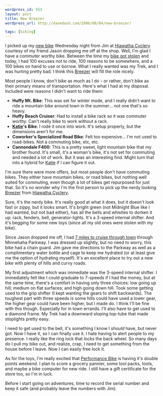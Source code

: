 ```yaml
---
wordpress_id: 553
layout: post
title: New Breezer
wordpress_url: http://davedash.com/2006/08/04/new-breezer/

tags: [biking]
---
```

[n]: http://minneapolis.metblogs.com/archives/2006/07/breezer_bikes_a.phtml
[b]: http://minneapolis.metblogs.com/archives/2006/07/my_bike_was_sto.phtml "My Bike Was Stolen [MB]"
[Katie]: http://katiebonn.com/
[g]: http://www.gmap-pedometer.com/?r=338291
[p]: http://performancebike.com/
[h]: http://hiawathacyclery.com/
[breezer]: http://www.breezerbikes.com/

I picked up my [new bike][n] Wednesday night from Jim at [Hiawatha Cyclery][h] courtesy of my friend Jason dropping me off at the shop.  Well, I'm glad I have a commuter worthy bike.  Between the time my [bike got stolen][b] and today, I had 100 excuses not to ride, 100 reasons to be somewhere, and a 100 bikes on hand to use or borrow.  What I really wanted was my Trek, and I was hurting pretty bad.  I think this [Breezer] will fill the role nicely.

Most people I know, don't bike as much as I do - or rather, don't bike as their primary means of transportation.  Here's what I had at my disposal.  Included were reasons I didn't want to ride them:

* **Huffy Mt. Bike**: This was set for winter mode, and I really didn't want to ride a mountain bike around town in the summer... not one that's so heavy.
* **Huffy Beach Cruiser**: Had to install a bike rack so it was commuter worthy.  Can't really bike to work without a rack.
* **[Katie]'s Bike**: I rode it once into work.  It's setup properly, but the dimensions aren't for me.
* **Coworker's Specialized Road Bike**: Felt too expensive... I'm not used to road-bikes.  Not a commuting bike, etc, etc.
* **Cannondale F400**: This is a pretty sweet, light mountain bike that my brother found.  It's small, it's a woman's bike, it's not set for commuting and needed a lot of work.  But it was an interesting find.  Might turn that into a hybrid for [Katie] if I can figure it out.

I'm sure there were more offers, but most people don't have commuting bikes.  They either have mountain bikes, or road bikes, but nothing well suited for commuting, even though a lot of bikes get repurposed for just that.  So it's no wonder why I'm the first person to pick up the nerdy looking [Breezer] from [Hiawatha Cyclery][h].

<!--more-->

Sure, it's the nerdy bike.  It's really good at what it does, but it doesn't look fast or zippy, but it looks smart.  It's bright green (not Midnight Blue like I had wanted, but not bad either), has all the bells and whistles to dorken it up: rack, fenders, bell, generator-lights.  It's a 3-speed internal shifter.  And it's begging for some new toys (since all my old ones were stolen with my bike).

Since Jason dropped me off, I had [7 miles to cruise through town][g] through Minnehaha Parkway.  I was dressed up slightly, but no need to worry, this bike had a chain guard.  Jim gave me directions to the Parkway as well as a complimentary water bottle and cage to keep me hydrated (or at least give me the option of hydrating myself).  It's an excellent place to try out a new bike with plenty of hills and curvy roads.

My first adjustment which was immediate was the 3-speed internal shifter.  I immediately felt like I could graduate to 7-speeds if I had the money, but at the same time, there's a comfort in having only three choices: low going up hill; medium on flat surfaces; and high going down hill.  Took some getting used to the grip shifter (I kept wanting the gears to shift backwards).  The toughest part with three speeds is some hills could have used a lower gear, the higher gear could have been higher, but I made do.  I think I'll be fine with this though.  Especially for in town errands.  I'll also have to get used to a diamond frame.  My Trek had a downward sloping top-tube that made stoplights pretty easy.

I need to get used to the bell, it's something I know I *should* have, but never got.  Now I have it, so I can finally use it.  I hate having to alert people to my presence.  I really like the ring lock that locks the back wheel.  So many days do I pull my bike out, and realize, crap, I need to get something from the house before I leave.  Now I can easily free lock it.  

As for the toys, I'm really excited that [Performance Bike][p] is having it's double points weekend.  I plan to score a grocery pannier, some tool packs, tools, and maybe a bike computer for new ride.  I still have a gift certificate for the store too, so I'm in luck.

Before I start going on adventures, time to record the serial number and keep it safe (and probably leave the numbers with Jim).

